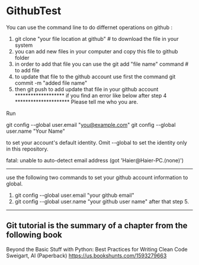 # GithubTest
You can use the command line to do differnet operations on github : 
1) git clone "your file location at github"  # to download the file in your system 
2) you can add new files in your computer and copy this file to github folder 
3) in order to add that file you can use the git add "file name" command # to add file
4) to update that file to the github account use first the command git commit -m "added file name"
5) then git push to add update that file in your github account 
******************* if you find an error like below after step 4 *********************
 Please tell me who you are.

Run

  git config --global user.email "you@example.com"
  git config --global user.name "Your Name"

to set your account's default identity.
Omit --global to set the identity only in this repository.

fatal: unable to auto-detect email address (got 'Haier@Haier-PC.(none)')

**************************************************************
use the following two commands to set your github account information to global. 
  1) git config --global user.email "your github email"
  2) git config --global user.name "your github user name"
after that step 5.




***************************************************************

## Git tutorial is the summary of a chapter from the following book
Beyond the Basic Stuff with Python: Best Practices for Writing Clean Code
Sweigart, Al (Paperback)
https://us.bookshunts.com/1593279663
